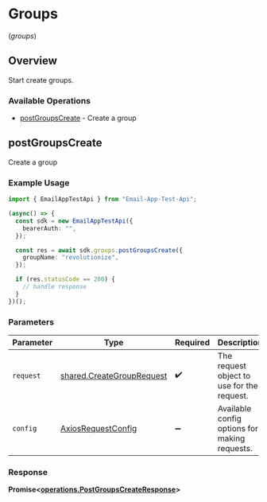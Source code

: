 # Groups
(*groups*)

## Overview

Start create groups.

### Available Operations

* [postGroupsCreate](#postgroupscreate) - Create a group

## postGroupsCreate

Create a group

### Example Usage

```typescript
import { EmailAppTestApi } from "Email-App-Test-Api";

(async() => {
  const sdk = new EmailAppTestApi({
    bearerAuth: "",
  });

  const res = await sdk.groups.postGroupsCreate({
    groupName: "revolutionize",
  });

  if (res.statusCode == 200) {
    // handle response
  }
})();
```

### Parameters

| Parameter                                                              | Type                                                                   | Required                                                               | Description                                                            |
| ---------------------------------------------------------------------- | ---------------------------------------------------------------------- | ---------------------------------------------------------------------- | ---------------------------------------------------------------------- |
| `request`                                                              | [shared.CreateGroupRequest](../../models/shared/creategrouprequest.md) | :heavy_check_mark:                                                     | The request object to use for the request.                             |
| `config`                                                               | [AxiosRequestConfig](https://axios-http.com/docs/req_config)           | :heavy_minus_sign:                                                     | Available config options for making requests.                          |


### Response

**Promise<[operations.PostGroupsCreateResponse](../../models/operations/postgroupscreateresponse.md)>**

